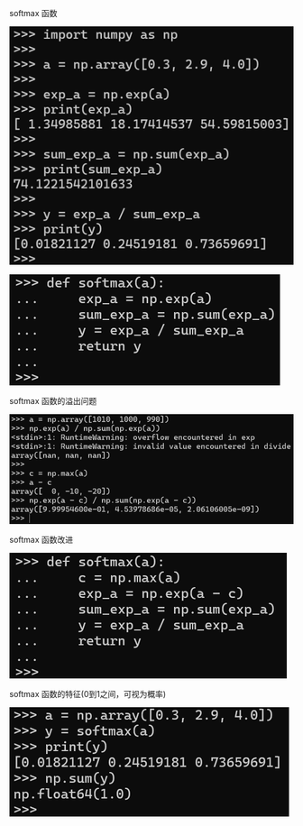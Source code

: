 softmax 函数

![image-20250918095922442](4_输出层的设计.assets/image-20250918095922442.png)

![image-20250918100054687](4_输出层的设计.assets/image-20250918100054687.png)

softmax 函数的溢出问题

![image-20250918100518367](4_输出层的设计.assets/image-20250918100518367.png)

softmax 函数改进

![image-20250918100856778](4_输出层的设计.assets/image-20250918100856778.png)

softmax 函数的特征(0到1之间，可视为概率)

![image-20250918101121085](4_输出层的设计.assets/image-20250918101121085.png)